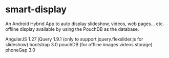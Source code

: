 smart-display
=============
An Android Hybrid App to auto display slideshow, videos, web pages... etc. offline display available by using the PouchDB as the database.

AngularJS 1.27
jQuery 1.9.1 (only to support jquery.flexslider.js for slideshow)
bootstrap 3.0
pouchDB (for offline images videos storage)
phoneGap 3.0
